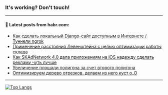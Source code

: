 ### It's working? Don't touch!

---
<!--
#### 🛠️ Technical stack:

![C++](https://img.shields.io/badge/C++-informational?logo=c%2B%2B&style=flat&logoColor=white&color=9C033A)
![Java](https://img.shields.io/badge/Java-informational?logo=java&style=flat&logoColor=white&color=007396)
![Kotlin](https://img.shields.io/badge/Kotlin-informational?logo=Kotlin&style=flat&logoColor=white&color=0095D5)
![JS](https://img.shields.io/badge/JS-informational?logo=javaScript&style=flat&logoColor=black&color=F7Df1E) <br>
![HTML5](https://img.shields.io/badge/HTML5-informational?logo=html5&style=flat&logoColor=white&color=E34F26)
![CSS3](https://img.shields.io/badge/CSS3-informational?logo=css3&style=flat&logoColor=white&color=157286)
![Sass](https://img.shields.io/badge/Saas-informational?logo=sass&style=flat&logoColor=white&color=hotpink)
![PHP](https://img.shields.io/badge/PHP-informational?logo=php&style=flat&logoColor=white&color=777BB4) <br>
![WebPAck](https://img.shields.io/badge/WebPack-informational?logo=webPack&style=flat&logoColor=white&color=FF6F00)
![Bootstrap](https://img.shields.io/badge/Bootstrap-informational?logo=Bootstrap&style=flat&logoColor=white&color=7952B3)
![MySQL](https://img.shields.io/badge/MySQL-informational?logo=MySQL&style=flat&logoColor=white&color=00f) <br>
![NodeJS](https://img.shields.io/badge/NodeJS-informational?logo=node.js&style=flat&logoColor=white&color=43853D)
![Spring](https://img.shields.io/badge/Spring-informational?logo=Spring&style=flat&logoColor=white&color=0A9EDC)
![Angular](https://img.shields.io/badge/Vue-informational?logo=vue.js&style=flat&logoColor=white&color=red)
![Git](https://img.shields.io/badge/Git-informational?logo=git&style=flat&logoColor=white&color=darkorange)

___
-->

#### 💬 Latest posts from habr.com:

<!-- BLOG-POST-LIST:START -->
- [Как сделать локальный Django-сайт доступным в Интернете / Туннели ngrok](https://habr.com/ru/post/697620/?utm_source=habrahabr&utm_medium=rss&utm_campaign=697620)
- [Применение расстояния Левенштейна с целью оптимизации работы склада](https://habr.com/ru/post/697614/?utm_source=habrahabr&utm_medium=rss&utm_campaign=697614)
- [Как SKAdNetwork 4.0 дала приложениям на iOS надежду сделать рекламу чуть лучше](https://habr.com/ru/post/697610/?utm_source=habrahabr&utm_medium=rss&utm_campaign=697610)
- [Увеличение площади полигона за счет второго полигона](https://habr.com/ru/post/697602/?utm_source=habrahabr&utm_medium=rss&utm_campaign=697602)
- [Оптимизируем дерево отрезков, делаем из него куст o_O](https://habr.com/ru/post/697598/?utm_source=habrahabr&utm_medium=rss&utm_campaign=697598)
<!-- BLOG-POST-LIST:END -->

---

[![Top Langs](https://github-readme-stats.vercel.app/api/top-langs/?username=zloylis&layout=compact&hide_border=true&theme=dracula)](https://github.com/zloylis)
